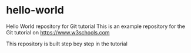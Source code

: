 # hello-world
Hello World repository for Git tutorial
This is an example repository for the Git tutorial on https://www.w3schools.com

This repository is built step bey step in the tutorial